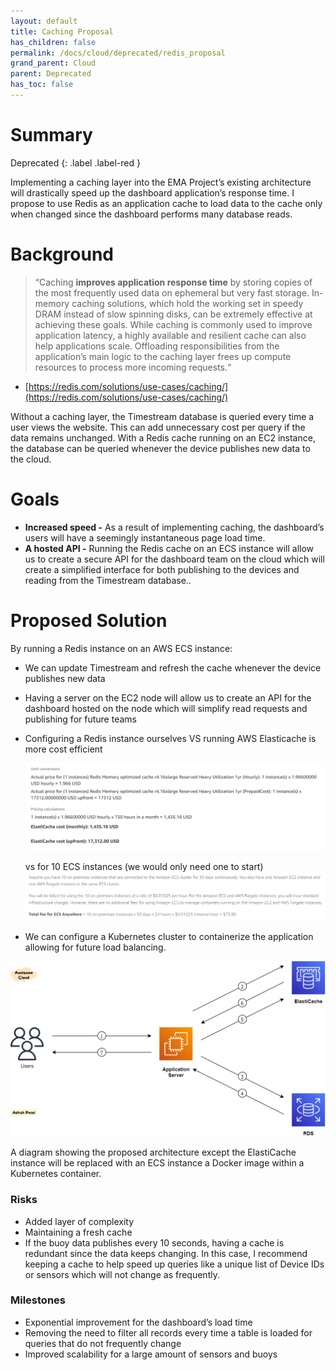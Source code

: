 ```yaml
---
layout: default
title: Caching Proposal
has_children: false
permalink: /docs/cloud/deprecated/redis_proposal
grand_parent: Cloud
parent: Deprecated
has_toc: false
---
```


# Summary

Deprecated
{: .label .label-red }

Implementing a caching layer into the EMA Project’s existing architecture will drastically speed up the dashboard application’s response time. I propose to use Redis as an application cache to load data to the cache only when changed since the dashboard performs many database reads. 

# Background

> “Caching **improves application response time** by storing copies of the most frequently used data on ephemeral but very fast storage. In-memory caching solutions, which hold the working set in speedy DRAM instead of slow spinning disks, can be extremely effective at achieving these goals. While caching is commonly used to improve application latency, a highly available and resilient cache can also help applications scale. Offloading responsibilities from the application’s main logic to the caching layer frees up compute resources to process more incoming requests.“
- [https://redis.com/solutions/use-cases/caching/](https://redis.com/solutions/use-cases/caching/)
> 

Without a caching layer, the Timestream database is queried every time a user views the website. This can add unnecessary cost per query if the data remains unchanged. With a Redis cache running on an EC2 instance, the database can be queried whenever the device publishes new data to the cloud. 

# Goals

- **Increased speed -** As a result of implementing caching, the dashboard’s users will have a seemingly instantaneous page load time.
- **A hosted API -** Running the Redis cache on an ECS instance will allow us to create a secure API for the dashboard team on the cloud which will create a simplified interface for both publishing to the devices and reading from the Timestream database..

# Proposed Solution

By running a Redis instance on an AWS ECS instance: 

- We can update Timestream and refresh the cache whenever the device publishes new data
- Having a server on the EC2 node will allow us to create an API for the dashboard hosted on the node which will simplify read requests and publishing for future teams
- Configuring a Redis instance ourselves VS running AWS Elasticache is more cost efficient
    
    ![ElastiCache cost](https://raw.githubusercontent.com/BCIT-Reseach-Long-Term-ISSP/bcit-reseach-long-term-issp.github.io/master/cloud/assets/cache_figure_1.png)
       
    vs for 10 ECS instances (we would only need one to start)    
    ![ECS cost](https://raw.githubusercontent.com/BCIT-Reseach-Long-Term-ISSP/bcit-reseach-long-term-issp.github.io/master/cloud/assets/cache_figure_2.png)
    
- We can configure a Kubernetes cluster to containerize the application allowing for future load balancing.

![A diagram showing the proposed architecture except the ElastiCache instance will be replaced with an ECS instance a Docker image within a Kubernetes container. ](https://raw.githubusercontent.com/BCIT-Reseach-Long-Term-ISSP/bcit-reseach-long-term-issp.github.io/master/cloud/assets/cache_figure_3.png)

A diagram showing the proposed architecture except the ElastiCache instance will be replaced with an ECS instance a Docker image within a Kubernetes container. 

### Risks

- Added layer of complexity
- Maintaining a fresh cache
- If the buoy data publishes every 10 seconds, having a cache is redundant since the data keeps changing. In this case, I recommend keeping a cache to help speed up queries like a unique list of Device IDs or sensors which will not change as frequently.

### Milestones

- Exponential improvement for the dashboard’s load time
- Removing the need to filter all records every time a table is loaded for queries that do not frequently change
- Improved scalability for a large amount of sensors and buoys
